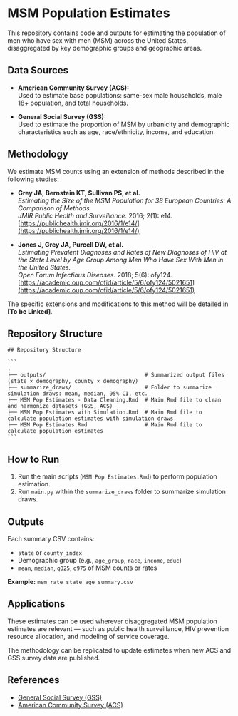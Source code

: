 # MSM Population Estimates

This repository contains code and outputs for estimating the population of men who have sex with men (MSM) across the United States, disaggregated by key demographic groups and geographic areas.

## Data Sources

- **American Community Survey (ACS):**  
  Used to estimate base populations: same-sex male households, male 18+ population, and total households.

- **General Social Survey (GSS):**  
  Used to estimate the proportion of MSM by urbanicity and demographic characteristics such as age, race/ethnicity, income, and education.

## Methodology

We estimate MSM counts using an extension of methods described in the following studies:

- **Grey JA, Bernstein KT, Sullivan PS, et al.**  
  *Estimating the Size of the MSM Population for 38 European Countries: A Comparison of Methods.*  
  *JMIR Public Health and Surveillance.* 2016; 2(1): e14.  
  [https://publichealth.jmir.org/2016/1/e14/](https://publichealth.jmir.org/2016/1/e14/)

- **Jones J, Grey JA, Purcell DW, et al.**  
  *Estimating Prevalent Diagnoses and Rates of New Diagnoses of HIV at the State Level by Age Group Among Men Who Have Sex With Men in the United States.*  
  *Open Forum Infectious Diseases.* 2018; 5(6): ofy124.  
  [https://academic.oup.com/ofid/article/5/6/ofy124/5021651](https://academic.oup.com/ofid/article/5/6/ofy124/5021651)

The specific extensions and modifications to this method will be detailed in **[To be Linked]**.

## Repository Structure
<pre lang="markdown"><code>## Repository Structure

```
.
├── outputs/                               # Summarized output files (state × demography, county × demography)
├── summarize_draws/                       # Folder to summarize simulation draws: mean, median, 95% CI, etc. 
├── MSM Pop Estimates - Data Cleaning.Rmd  # Main Rmd file to clean and harmonize datasets (GSS, ACS)
├── MSM Pop Estimates with Simulation.Rmd  # Main Rmd file to calculate population estimates with simulation draws
├── MSM Pop Estimates.Rmd                  # Main Rmd file to calculate population estimates 
```
</code></pre>


## How to Run

1. Run the main scripts (`MSM Pop Estimates.Rmd`) to perform population estimation.  
2. Run `main.py` within the `summarize_draws` folder to summarize simulation draws.

## Outputs

Each summary CSV contains:

- `state` or `county_index`
- Demographic group (e.g., `age_group`, `race`, `income`, `educ`)
- `mean`, `median`, `q025`, `q975` of MSM counts or rates

**Example:** `msm_rate_state_age_summary.csv`

## Applications

These estimates can be used wherever disaggregated MSM population estimates are relevant — such as public health surveillance, HIV prevention resource allocation, and modeling of service coverage.

The methodology can be replicated to update estimates when new ACS and GSS survey data are published.

## References

- [General Social Survey (GSS)](https://gss.norc.org)
- [American Community Survey (ACS)](https://www.census.gov/programs-surveys/acs)


